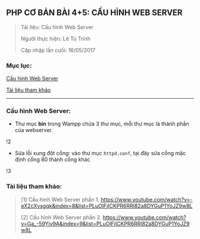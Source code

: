 ## PHP CƠ BẢN BÀI 4+5: CẤU HÌNH WEB SERVER 

> Tài liệu: Cấu hình Web Server
>
> Người thực hiện: Lê Tú Trinh
>
> Cập nhập lần cuối: 16/05/2017

### Mục lục:

[Cấu hình Web Server](#1)

[Tài liệu tham khảo](#2)

***

<a name="1"></a>
### Cấu hình Web Server:

- Thư mục **bin** trong Wampp chứa 3 thư mục, mỗi thư mục là thành phần của webserver.

!2

- Sửa lỗi xung đột cổng: vào thư mục `httpd.conf`, tại đây sửa cổng mặc định cổng 80 thành cống khác

!3

<a name="2"></a>
### Tài liệu tham khảo:

> [1] Cấu hình Web Server phần 1. https://www.youtube.com/watch?v=-eX2cXvsgqk&index=8&list=PLuOlFjICKPR6RRl82a8DYGuP1YoJZ9w8L
>
> [2] Cấu hình Web Server phần 2. https://www.youtube.com/watch?v=Ga_-59Yjv9A&index=9&list=PLuOlFjICKPR6RRl82a8DYGuP1YoJZ9w8L
